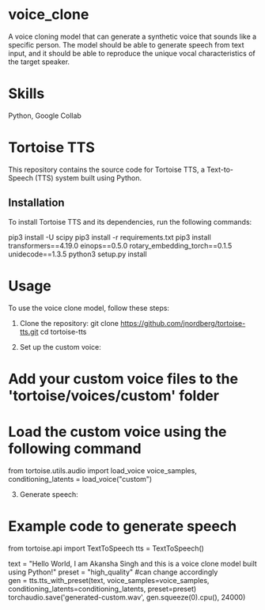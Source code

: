 # voice_clone

A voice cloning model that can generate a synthetic voice that sounds like a specific person. The model
should be able to generate speech from text input, and it should be able to reproduce the unique vocal
characteristics of the target speaker.

# Skills
Python, Google Collab

# Tortoise TTS

This repository contains the source code for Tortoise TTS, a Text-to-Speech (TTS) system built using Python.

## Installation

To install Tortoise TTS and its dependencies, run the following commands:

pip3 install -U scipy
pip3 install -r requirements.txt
pip3 install transformers==4.19.0 einops==0.5.0 rotary_embedding_torch==0.1.5 unidecode==1.3.5
python3 setup.py install



# Usage
To use the voice clone model, follow these steps:

1. Clone the repository:
  git clone https://github.com/jnordberg/tortoise-tts.git
  cd tortoise-tts

2. Set up the custom voice:
  # Add your custom voice files to the 'tortoise/voices/custom' folder
  # Load the custom voice using the following command
  from tortoise.utils.audio import load_voice
  voice_samples, conditioning_latents = load_voice("custom")

3. Generate speech:
  # Example code to generate speech
  from tortoise.api import TextToSpeech
  tts = TextToSpeech()
  
  text = "Hello World, I am Akansha Singh and this is a voice clone model built using Python!"
  preset = "high_quality"
  #can change accordingly  
  gen = tts.tts_with_preset(text, voice_samples=voice_samples, conditioning_latents=conditioning_latents, preset=preset)
  torchaudio.save('generated-custom.wav', gen.squeeze(0).cpu(), 24000)






